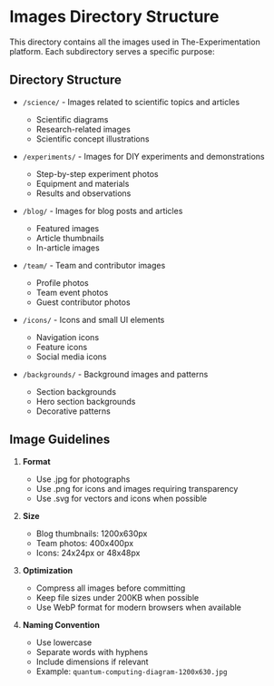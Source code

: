 # Images Directory Structure

This directory contains all the images used in The-Experimentation platform. Each subdirectory serves a specific purpose:

## Directory Structure

- `/science/` - Images related to scientific topics and articles
  - Scientific diagrams
  - Research-related images
  - Scientific concept illustrations

- `/experiments/` - Images for DIY experiments and demonstrations
  - Step-by-step experiment photos
  - Equipment and materials
  - Results and observations

- `/blog/` - Images for blog posts and articles
  - Featured images
  - Article thumbnails
  - In-article images

- `/team/` - Team and contributor images
  - Profile photos
  - Team event photos
  - Guest contributor photos

- `/icons/` - Icons and small UI elements
  - Navigation icons
  - Feature icons
  - Social media icons

- `/backgrounds/` - Background images and patterns
  - Section backgrounds
  - Hero section backgrounds
  - Decorative patterns

## Image Guidelines

1. **Format**
   - Use .jpg for photographs
   - Use .png for icons and images requiring transparency
   - Use .svg for vectors and icons when possible

2. **Size**
   - Blog thumbnails: 1200x630px
   - Team photos: 400x400px
   - Icons: 24x24px or 48x48px

3. **Optimization**
   - Compress all images before committing
   - Keep file sizes under 200KB when possible
   - Use WebP format for modern browsers when available

4. **Naming Convention**
   - Use lowercase
   - Separate words with hyphens
   - Include dimensions if relevant
   - Example: `quantum-computing-diagram-1200x630.jpg`
